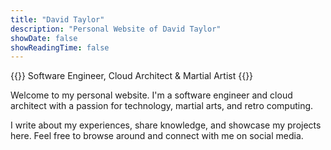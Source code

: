 ```yaml
---
title: "David Taylor"
description: "Personal Website of David Taylor"
showDate: false
showReadingTime: false
---
```


{{<lead>}}
Software Engineer, Cloud Architect & Martial Artist
{{</lead>}}

Welcome to my personal website. I'm a software engineer and cloud architect with a passion for technology, martial arts, and retro computing.

I write about my experiences, share knowledge, and showcase my projects here. Feel free to browse around and connect with me on social media.